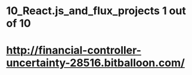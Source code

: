 # 10_React.js_and_flux_projects 1 out of 10

# http://financial-controller-uncertainty-28516.bitballoon.com/